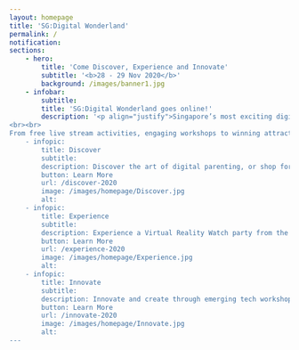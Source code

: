 ```yaml
---
layout: homepage
title: 'SG:Digital Wonderland'
permalink: /
notification: 
sections:
    - hero:
        title: 'Come Discover, Experience and Innovate'
        subtitle: '<b>28 - 29 Nov 2020</b>'
        background: /images/banner1.jpg
    - infobar:
        subtitle:
        title: 'SG:Digital Wonderland goes online!'
        description: '<p align="justify">Singapore’s most exciting digital festival is back! Join us for an amazing weekend of fun tech experiences at this  special edition where you can gather your family and friends and take part in interactive activities to experience various exciting technologies and learn how they can enhance the way we live, learn and play!  
<br><br>
From free live stream activities, engaging workshops to winning attractive prizes, there is something for everyone. Come Discover, Experience, Innovate with SG:Digital Wonderland Special Edition on 28 and 29 November 2020.</p> 
    - infopic:
        title: Discover
        subtitle:
        description: Discover the art of digital parenting, or shop for the latest tech products that can help you in your everyday lives.
        button: Learn More
        url: /discover-2020
        image: /images/homepage/Discover.jpg
        alt: 
    - infopic:
        title: Experience
        subtitle:
        description: Experience a Virtual Reality Watch party from the comfort of your homes and cheer on your favourite eSports team.
        button: Learn More
        url: /experience-2020
        image: /images/homepage/Experience.jpg
        alt: 
    - infopic:
        title: Innovate
        subtitle:
        description: Innovate and create through emerging tech workshops or get creative and join a digital storytelling contest.
        button: Learn More
        url: /innovate-2020
        image: /images/homepage/Innovate.jpg
        alt: 
---
```



<!-- Type your notification here - the notification bar will not appear if this is empty. For other changes, refer to _data/homepage.yml to edit the homepage -->

